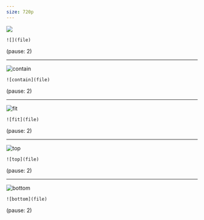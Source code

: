 ```yaml
---
size: 720p
---
```

<!-- riley-wnmIcXyvBlw-unsplash.jpg is 2172x3260, video is 720p (1280×720) so the image needs to be resized for the video -->

![](riley-wnmIcXyvBlw-unsplash.jpg)

```
![](file)
```

(pause: 2)

---

![contain](riley-wnmIcXyvBlw-unsplash.jpg)

```
![contain](file)
```

(pause: 2)

---

![fit](riley-wnmIcXyvBlw-unsplash.jpg)

```
![fit](file)
```

(pause: 2)

---

![top](riley-wnmIcXyvBlw-unsplash.jpg)

```
![top](file)
```

(pause: 2)

---
![bottom](riley-wnmIcXyvBlw-unsplash.jpg)

```
![bottom](file)
```

(pause: 2)
